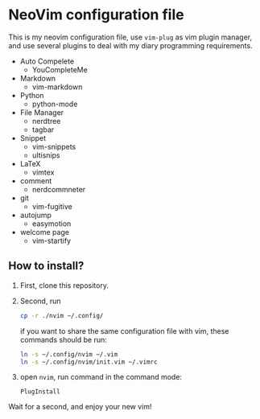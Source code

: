 # NeoVim configuration file

This is my neovim configuration file, use `vim-plug` as vim plugin manager, and use several plugins to deal with my diary programming requirements.

- Auto Compelete
    - YouCompleteMe
- Markdown
    - vim-markdown
- Python
    - python-mode
- File Manager
    - nerdtree
    - tagbar
- Snippet
    - vim-snippets
    - ultisnips
- LaTeX
    - vimtex
- comment
    - nerdcommneter
- git
    - vim-fugitive
- autojump
    - easymotion
- welcome page
    - vim-startify

## How to install?


1. First, clone this repository.
2. Second, run

    ```bash
    cp -r ./nvim ~/.config/
    ```

    if you want to share the same configuration file with vim, these commands should be run:

    ```bash
    ln -s ~/.config/nvim ~/.vim
    ln -s ~/.config/nvim/init.vim ~/.vimrc
    ```

3. open `nvim`, run command in the command mode:
    
    ```vim
    PlugInstall
    ```

Wait for a second, and enjoy your new vim!
